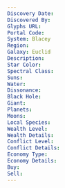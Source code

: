 ```yaml
---
Discovery Date: 
Discovered By:
Glyphs URL:
Portal Code:
System: Blacey
Region: 
Galaxy: Euclid
Description:
Star Color: 
Spectral Class:
Suns:
Water:
Dissonance:
Black Hole:
Giant:
Planets:
Moons:
Local Species:
Wealth Level: 
Wealth Details: 
Conflict Level:
Conflict Details:
Economy Type: 
Economy Details: 
Buy:
Sell:
---
```

